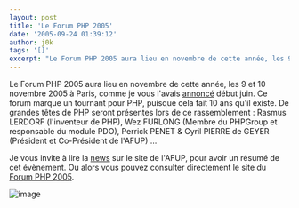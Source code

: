 ```yaml
---
layout: post
title: 'Le Forum PHP 2005'
date: '2005-09-24 01:39:12'
author: j0k
tags: '[]'
excerpt: "Le Forum PHP 2005 aura lieu en novembre de cette année, les 9 et 10 novembre 2005 à Paris, comme je vous l'avais [annoncé](http://www.j0k3r.net/forum/les-dates-du-forum-php-2005-a-paris-511.htm) début juin.     \nCe forum marque un tournant pour PHP, puisque cela fait 10 ans qu'il existe. De grandes têtes de PHP seront présentes lors de ce rassemblement :      …"
---
```


Le Forum PHP 2005 aura lieu en novembre de cette année, les 9 et 10 novembre 2005 à Paris, comme je vous l'avais [annoncé](http://www.j0k3r.net/forum/les-dates-du-forum-php-2005-a-paris-511.htm) début juin.
Ce forum marque un tournant pour PHP, puisque cela fait 10 ans qu'il existe. De grandes têtes de PHP seront présentes lors de ce rassemblement : Rasmus LERDORF (l'inventeur de PHP), Wez FURLONG (Membre du PHPGroup et responsable du module PDO), Perrick PENET &amp; Cyril PIERRE de GEYER (Président et Co-Président de l'AFUP) ...

Je vous invite à lire la [news](http://www.afup.org/article.php3?id_article=290) sur le site de l'AFUP, pour avoir un résumé de cet évènement. Ou alors vous pouvez consulter directement le site du [Forum PHP 2005](http://www.afup.org/pages/forumphp/index.php).

 ![image](http://www.afup.org/IMG/php-10-ans.gif)
